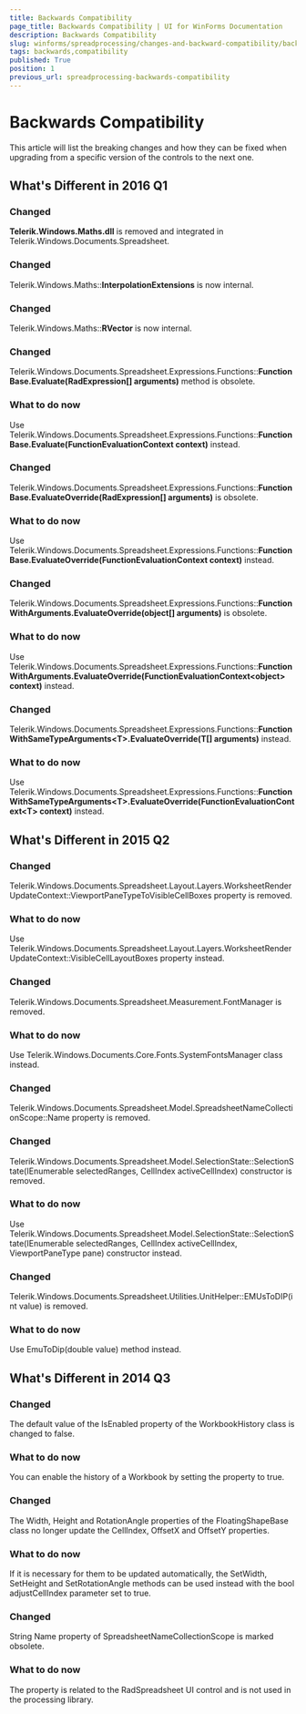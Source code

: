 ```yaml
---
title: Backwards Compatibility
page_title: Backwards Compatibility | UI for WinForms Documentation
description: Backwards Compatibility
slug: winforms/spreadprocessing/changes-and-backward-compatibility/backwards-compatibility
tags: backwards,compatibility
published: True
position: 1
previous_url: spreadprocessing-backwards-compatibility
---
```


# Backwards Compatibility

This article will list the breaking changes and how they can be fixed when upgrading from a specific version of the controls to the next one.

## What's Different in 2016 Q1

### Changed

**Telerik.Windows.Maths.dll** is removed and integrated in Telerik.Windows.Documents.Spreadsheet.

### Changed

Telerik.Windows.Maths::**InterpolationExtensions** is now internal.

### Changed

Telerik.Windows.Maths::**RVector** is now internal.

### Changed

Telerik.Windows.Documents.Spreadsheet.Expressions.Functions::**FunctionBase.Evaluate(RadExpression[] arguments)** method is obsolete.

### What to do now

Use Telerik.Windows.Documents.Spreadsheet.Expressions.Functions::**FunctionBase.Evaluate(FunctionEvaluationContext context)** instead.

### Changed

Telerik.Windows.Documents.Spreadsheet.Expressions.Functions::**FunctionBase.EvaluateOverride(RadExpression[] arguments)** is obsolete.

### What to do now

Use Telerik.Windows.Documents.Spreadsheet.Expressions.Functions::**FunctionBase.EvaluateOverride(FunctionEvaluationContext context)** instead.


### Changed

Telerik.Windows.Documents.Spreadsheet.Expressions.Functions::**FunctionWithArguments.EvaluateOverride(object[] arguments)** is obsolete.

### What to do now

Use Telerik.Windows.Documents.Spreadsheet.Expressions.Functions::**FunctionWithArguments.EvaluateOverride(FunctionEvaluationContext&lt;object&gt; context)** instead.

### Changed

 Telerik.Windows.Documents.Spreadsheet.Expressions.Functions::**FunctionWithSameTypeArguments&lt;T&gt;.EvaluateOverride(T[] arguments)** instead.

### What to do now

Use Telerik.Windows.Documents.Spreadsheet.Expressions.Functions::**FunctionWithSameTypeArguments&lt;T&gt;.EvaluateOverride(FunctionEvaluationContext&lt;T&gt; context)** instead.


## What's Different in 2015 Q2

### Changed 

Telerik.Windows.Documents.Spreadsheet.Layout.Layers.WorksheetRenderUpdateContext::ViewportPaneTypeToVisibleCellBoxes property is removed.

### What to do now 

Use Telerik.Windows.Documents.Spreadsheet.Layout.Layers.WorksheetRenderUpdateContext::VisibleCellLayoutBoxes property instead.

### Changed 

Telerik.Windows.Documents.Spreadsheet.Measurement.FontManager is removed.

### What to do now 

Use Telerik.Windows.Documents.Core.Fonts.SystemFontsManager class instead.

### Changed 

Telerik.Windows.Documents.Spreadsheet.Model.SpreadsheetNameCollectionScope::Name property is removed.

### Changed 

Telerik.Windows.Documents.Spreadsheet.Model.SelectionState::SelectionState(IEnumerable selectedRanges, CellIndex activeCellIndex) constructor is removed.

### What to do now 

Use Telerik.Windows.Documents.Spreadsheet.Model.SelectionState::SelectionState(IEnumerable selectedRanges, CellIndex activeCellIndex, ViewportPaneType pane) constructor instead.

### Changed 

Telerik.Windows.Documents.Spreadsheet.Utilities.UnitHelper::EMUsToDIP(int value) is removed.

### What to do now 

Use EmuToDip(double value) method instead.

## What's Different in 2014 Q3

### Changed 

The default value of the IsEnabled property of the WorkbookHistory class is changed to false.

### What to do now 

You can enable the history of a Workbook by setting the property to true.
        

### Changed 

The Width, Height and RotationAngle properties of the FloatingShapeBase class no longer update the CellIndex, OffsetX and OffsetY properties.
        

### What to do now 

If it is necessary for them to be updated automatically, the SetWidth, SetHeight and SetRotationAngle methods can be used instead with the bool adjustCellIndex parameter set to true.
        

### Changed 

String Name property of SpreadsheetNameCollectionScope is marked obsolete.
        

### What to do now 

The property is related to the RadSpreadsheet UI control and is not used in the processing library.
        
